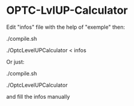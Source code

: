 # OPTC-LvlUP-Calculator

Edit "infos" file with the help of "exemple" then:


./compile.sh

./OptcLevelUPCalculator < infos

Or just:


./compile.sh

./OptcLevelUPCalculator


and fill the infos manually
